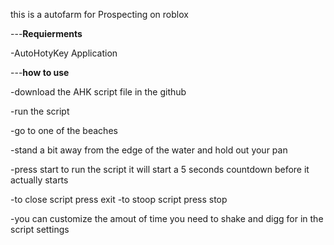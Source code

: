 this is a autofarm for Prospecting on roblox 





---**Requierments**



-AutoHotyKey Application





---**how to use**

-download the AHK script file in the github

-run the script

-go to one of the beaches 

-stand a bit away from the edge of the water and hold out your pan

-press start to run the script it will start a 5 seconds countdown before it actually starts 

-to close script press exit
-to stoop script press stop

-you can customize the amout of time you need to shake and digg for in the script settings
